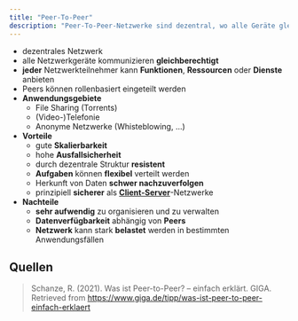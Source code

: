 ```yaml
---
title: "Peer-To-Peer"
description: "Peer-To-Peer-Netzwerke sind dezentral, wo alle Geräte gleichberechtigt kommunizieren und Funktionen anbieten können. Sie finden Anwendung in File Sharing und Telefonie, bieten hohe Skalierbarkeit und Ausfallsicherheit."
---
```


- dezentrales Netzwerk
- alle Netzwerkgeräte kommunizieren **gleichberechtigt**
- **jeder** Netzwerkteilnehmer kann **Funktionen**, **Ressourcen** oder **Dienste** anbieten
- Peers können rollenbasiert eingeteilt werden
- **Anwendungsgebiete**
	- File Sharing (Torrents)
	- (Video-)Telefonie
	- Anonyme Netzwerke (Whisteblowing, ...)
- **Vorteile**
	- gute **Skalierbarkeit**
	- hohe **Ausfallsicherheit**
	- durch dezentrale Struktur **resistent**
	- **Aufgaben** können **flexibel** verteilt werden
	- Herkunft von Daten **schwer nachzuverfolgen**
	- prinzipiell **sicherer** als **[Client-Server](/lerninhalte/client-server)**-Netzwerke
- **Nachteile**
	- **sehr aufwendig** zu organisieren und zu verwalten
	- **Datenverfügbarkeit** abhängig von **Peers**
	- **Netzwerk** kann stark **belastet** werden in bestimmten Anwendungsfällen

## Quellen

> Schanze, R. (2021). Was ist Peer-to-Peer? – einfach erklärt. GIGA. Retrieved from https://www.giga.de/tipp/was-ist-peer-to-peer-einfach-erklaert